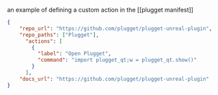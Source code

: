 an example of defining a custom action in the [[plugget manifest]]
```json
{
	"repo_url": "https://github.com/plugget/plugget-unreal-plugin",
	"repo_paths": ["Plugget"],
	  "actions": [
	    {
	      "label": "Open Plugget",
	      "command": "import plugget_qt;w = plugget_qt.show()"
	    }
	  ],
	"docs_url": "https://github.com/plugget/plugget-unreal-plugin"
}
```

